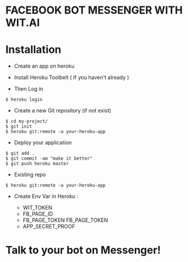 # FACEBOOK BOT MESSENGER WITH WIT.AI

# Installation

- Create an app on heroku

- Install Heroku Toolbelt ( If you haven't already )

- Then Log in

```
$ heroku login
```

- Create a new Git repository (if not exist)

```
$ cd my-project/
$ git init
$ heroku git:remote -a your-heroku-app
```

- Deploy your application

```
$ git add .
$ git commit -am "make it better"
$ git push heroku master
```

- Existing repo

```
$ heroku git:remote -a your-heroku-app
```

- Create Env Var in Heroku :
  
    - WIT_TOKEN
    - FB_PAGE_ID
    - FB_PAGE_TOKEN FB_PAGE_TOKEN
    - APP_SECRET_PROOF

# Talk to your bot on Messenger!